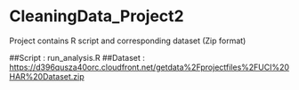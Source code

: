 # CleaningData_Project2
Project contains R script and corresponding dataset (Zip format)

##Script : run_analysis.R
##Dataset : https://d396qusza40orc.cloudfront.net/getdata%2Fprojectfiles%2FUCI%20HAR%20Dataset.zip




